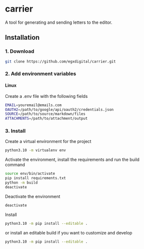 # carrier

A tool for generating and sending letters to the editor.

## Installation
### 1. Download
```bash
git clone https://github.com/egxdigital/carrier.git
```

### 2. Add environment variables
#### Linux
Create a .env file with the following fields

```bash
EMAIL=youremail@emails.com
OAUTH2=/path/to/google/api/oauth2/credentials.json
SOURCE=/path/to/source/markdown/files
ATTACHMENTS=/path/to/attachment/output
```

### 3. Install
Create a virtual environment for the project

```bash
python3.10 -m virtualenv env
```
Activate the environment, install the requirements and run the build command

```bash
source env/bin/activate
pip install requirements.txt
python -m build
deactivate
```
Deactivate the environment

```bash
deactivate
```
Install

```bash
python3.10 -m pip install --editable .
```
or install an editable build if you want to customize and develop

```bash
python3.10 -m pip install --editable .
```